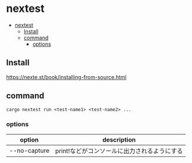 # nextest

- [nextest](#nextest)
  - [Install](#install)
  - [command](#command)
    - [options](#options)

## Install

<https://nexte.st/book/installing-from-source.html>

## command

```shell
cargo nextest run <test-name1> <test-name2> ...
```

### options

| option       | description                                  |
| ------------ | -------------------------------------------- |
| --no-capture | print!などがコンソールに出力されるようにする |
